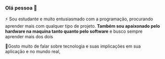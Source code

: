 ### Olá pessoa 👋
⚡ Sou estudante e muito entusiasmado com a programação, procurando aprender mais com qualquer tipo de projeto.
**Também sou apaixonado pelo hardware na maquina tanto quanto pelo software** e busco sempre aprender mais dos dois

💬Gosto muito de falar sobre tecnologia e suas implicações em sua aplicação e no mundo real,

<!--
**FelipeEstevanatto/FelipeEstevanatto** is a ✨ _special_ ✨ repository because its `README.md` (this file) appears on your GitHub profile.
- 🔭 I’m currently working on ...
- 🌱 I’m currently learning ...
- 👯 I’m looking to collaborate on ...
- 🤔 I’m looking for help with ...
- 💬 Ask me about ...
- 📫 How to reach me: ...
- 😄 Pronouns: ...
- ⚡ Fun fact: ...
-->
